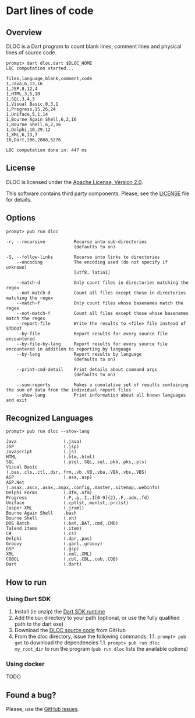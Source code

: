 # Dart lines of code

## Overview

DLOC is a Dart program to count blank lines, comment lines and physical lines of source code.

```
prompt> dart dloc.dart $DLOC_HOME
LOC computation started...

files,language,blank,comment,code
1,Java,6,13,16
1,JSP,8,12,4
1,HTML,3,5,10
1,SQL,3,4,3
1,Visual Basic,0,3,1
1,Progress,15,26,24
1,Uniface,5,1,14
1,Bourne Again Shell,6,2,16
1,Bourne Shell,6,2,16
1,Delphi,10,29,12
1,XML,6,13,7
10,Dart,206,2868,5276

LOC computation done in: 447 ms
```

## License

DLOC is licensed under the [Apache License, Version 2.0](http://www.apache.org/licenses/LICENSE-2.0).

This software contains third party components. Please, see the [LICENSE](https://github.com/SigmaInformatique/dloc/blob/master/LICENSE) file for details.

## Options

```
prompt> pub run dloc

-r, --recursive           Recurse into sub-directories
                          (defaults to on)

-S, --follow-links        Recurse into links to directories
    --encoding            The encoding used (do not specify if unknown)
                          [utf8, latin1]

    --match-d             Only count files in directories matching the regex
    --not-match-d         Count all files except those in directories matching the regex
    --match-f             Only count files whose basenames match the regex
    --not-match-f         Count all files except those whose basenames match the regex
    --report-file         Write the results to <file> file instead of STDOUT
    --by-file             Report results for every source file encountered
    --by-file-by-lang     Report results for every source file encountered in addition to reporting by language
    --by-lang             Report results by language
                          (defaults to on)

    --print-cmd-detail    Print details about command args
                          (defaults to on)

    --sum-reports         Makes a cumulative set of results containing the sum of data from the individual report files
    --show-lang           Print information about all known languages and exit
```

## Recognized Languages

```
prompt> pub run dloc --show-lang

Java                  (.java)
JSP                   (.jsp)
Javascript            (.js)
HTML                  (.htm,.html)
SQL                   (.psql,.SQL,.sql,.pkb,.pks,.pls)
Visual Basic          (.bas,.cls,.ctl,.dsr,.frm,.vb,.VB,.vba,.VBA,.vbs,.VBS)
ASP                   (.asa,.asp)
ASP.Net               (.asax,.ascx,.asmx,.aspx,.config,.master,.sitemap,.webinfo)
Delphi Forms          (.dfm,.nfm)
Progress              (.P,.p,.I,.I[0-9]{2},.F,.adm,.fd)
Uniface               (.cptlst,.menlst,.prclst)
Jasper XML            (.jrxml)
Bourne Again Shell    .bash
Bourne Shell          (.sh)
DOS Batch             (.bat,.BAT,.cmd,.CMD)
Talend items          (.item)
C#                    (.cs)
Delphi                (.dpr,.pas)
Groovy                (.gant,.groovy)
GSP                   (.gsp)
XML                   (.xml,.XML)
COBOL                 (.cbl,.CBL,.cob,.COB)
Dart                  (.dart)
```

## How to run

### Using Dart SDK

1. Install (ie unzip) the [Dart SDK runtime](https://www.dartlang.org/downloads/)
1. Add the `bin` directory to your path (optional, or use the fully qualified path to the dart exe)
1. Download the [DLOC source code](https://github.com/SigmaInformatique/dloc) from GitHub
1. From the dloc directory, issue the following commands:
1.1. `prompt> pub get` to download the dependencies
1.1. `prompt> pub run dloc my_root_dir` to run the program (`pub run dloc` lists the available options)

### Using docker

TODO

## Found a bug?

Please, use the [GitHub issues](https://github.com/SigmaInformatique/dloc/issues).

